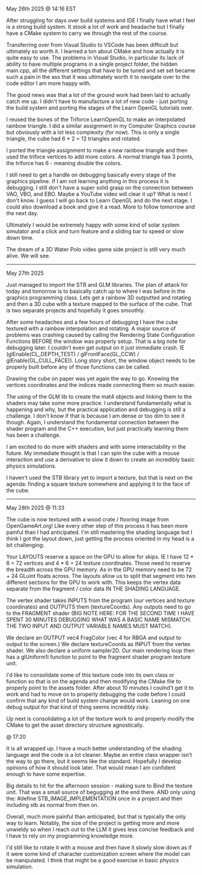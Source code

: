 May 26th 2025 @ 14:16 EST 

After struggling for days over build systems and IDE I finally have what I feel is a strong build system. It stook a lot of work and headache but I finally have a CMake system to carry we through the rest of the course.

Transferring over from Visual Studio to VSCode has been difficult but ultimately so worth it. I learned a ton about CMake and how actually it is quite easy to use. The problems in Visual Studio, in particular its lack of ability to have multiple programs in a single project folder, the hidden main.cpp, all the different settings that have to be tuned and set set became such a pain in the ass that it was ultimately worth it to navigate over to the code editor I am more happy with. 

The good news was that a lot of the ground work had been laid to actually catch me up. I didn't have to manufacture a lot of new code - just porting the build system and porting the stages of the Learn OpenGL tutorials over.

I reused the bones of the Triforce LearnOpenGL to make an interpolated rainbow triangle. I did a similar assignment in my Computer Graphics course but obviously with a lot less complexity (for now). This is only a single triangle, the cube had 6 * 2 = 12 triangles and rotated. 

I ported the triangle assignment to make a new rainbow triangle and then used the trifoce vertices to add more colors. A normal triangle has 3 points, the triforce has 6 - meaning double the colors. 

I still need to get a handle on debugging basically every stage of the graphics pipeline. If I am not learning anything in this process it is debugging. I still don't have a super solid grasp on the connection between VAO, VBO, and EBO. Maybe a YouTube video will clear it up? What is next I don't know. I guess I will go back to Learn OpenGL and do the next stage. I could also download a book and give it a read. More to follow tomorrow and the next day. 

Ultimately I would be extremely happy with some kind of solar system simulator and a click and turn feature and a sliding bar to speed or slow down time. 

The dream of a 3D Water Polo video game side project is still very much alive. We will see. 

---------------------------

May 27th 2025

Just managed to import the STB and GLM libraries. The plan of attack for today and tomorrow is to basically catch up to where I was before in the graphics programming class. Lets get a rainbow 3D outputted and rotating and then a 3D cube with a texture mapped to the surface of the cube. That is two separate projects and hopefully it goes smoothly.

After some headaches and a few hours of debugging I have the cube textured with a rainbow interpolation and rotating. A major source of problems was crashing caused by calling the Rendering State Configuration Functions BEFORE the window was properly setup. That is a big note for debugging later. I couldn't even get output on it just immediate crash. IE (glEnable(CL_DEPTH_TEST) / glFrontFace(GL_CCW) / glEnable(GL_CULL_FACE)). Long story short, the window object needs to be properly built before any of those functions can be called.

Drawing the cube on paper was yet again the way to go. Knowing the vertices coordinates and the indices made connecting them so much easier. 

The using of the GLM lib to create the mat4 objects and linking them to the shaders may take some more practice. I understand fundamentally what is happening and why, but the practical application and debugging is still a challenge. I don't know if that is because I am dense or too dim to see it though. Again, I understand the fundamental connection between the shader program and the C++ execution, but just practically learning them has been a challenge. 

I am excited to do more with shaders and with some interactability in the future. My immediate thought is that I can spin the cube with a mouse interaction and use a derivative to slow it down to create an incredibly basic physics simulations. 

I haven't used the STB library yet to import a texture, but that is next on the agenda: finding a square texture somewhere and applying it to the face of the cube. 

------------------------

May 28th 2025 @ 11:33

The cube is now textured with a wood crate / flooring image from OpenGameArt.org! Like every other step of this process it has been more painful than I had anticipated. I'm still mastering the shading language but I think I got the layout down, just getting the process oriented in my head is a bit challenging:

Your LAYOUTS reserve a space on the GPU to allow for skips. IE I have 12 * 6 = 72 vertices and 4 * 6 = 24 texture coordinates. Those need to reserve the breadth across the GPU memory. As in the GPU memory need to be 72 + 24 GLuint floats across. The layouts allow us to split that segment into two different sections for the GPU to work with. This keeps the vertex data separate from the fragment / color data IN THE SHADING LANGUAGE. 

The vertex shader takes INPUTS from the program (our vertices and texture coordinates) and OUTPUTS them (textureCoords). Any outputs need to go to the FRAGMENT shader (BIG NOTE HERE: FOR THE SECOND TIME I HAVE SPENT 30 MINUTES DEBUGGING WHAT WAS A BASIC NAME MISMATCH. THE TWO INPUT AND OUTPUT VARIABLE NAMES MUST MATCH). 

We declare an OUTPUT vec4 FragColor (vec 4 for RBGA and output to output to the screen.) We declare textureCoords as INPUT from the vertex shader. We also declare a uniform sampler2D. Our main rendering loop then has a glUniform1i function to point to the fragment shader program texture unit. 

I'd like to consolidate some of this texture code into its own class or function so that is on the agenda and then modifying the CMake file to properly point to the assets folder. After about 10 minutes I coulnd't get it to work and had to move on to properly debugging the code before I could confirm that any kind of build system change would work. Leaning on one debug output for that kind of thing seems incredibly risky.

Up next is consolidating a lot of the texture work to and properly modify the CMake to get the asset directory structure agnostically.

@ 17:20 

It is all wrapped up. I have a much better understanding of the shading language and the code is a lot cleaner. Maybe an entire class wrapper isn't the way to go there, but it seems like the standard. Hopefully I develop opinions of how it should look later. That would mean I am confident enough to have some expertise. 

Big details to hit for the afternoon session - making sure to Bind the texture unit. That was a small source of begugging at the end there. AND only using the:
#define STB_IMAGE_IMPLEMENTATION
once in a project and then including stb as normal from then on. 

Overall, much more painful than anticipated, but that is typically the only way to learn. Notably, the size of the project is getting more and more unwieldy so when I reach out to the LLM it gives less concise feedback and I have to rely on my programming knowledge more.

I'd still like to rotate it with a mouse and then have it slowly slow down as if it were some kind of character customization screen where the model can be manipulated. I think that might be a good exercise in basic physics simulation.